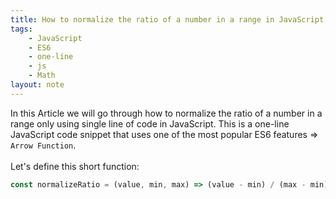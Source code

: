 ```yaml
---
title: How to normalize the ratio of a number in a range in JavaScript
tags:
    - JavaScript
    - ES6
    - one-line
    - js
    - Math
layout: note
---
```




In this Article we will go through how to normalize the ratio of a number in a range only using single line of code in JavaScript.
This is a one-line JavaScript code snippet that uses one of the most popular ES6 features => `Arrow Function`.
<br/>
<br/>
Let's define this short function:

```js {.wrap}
const normalizeRatio = (value, min, max) => (value - min) / (max - min);
```